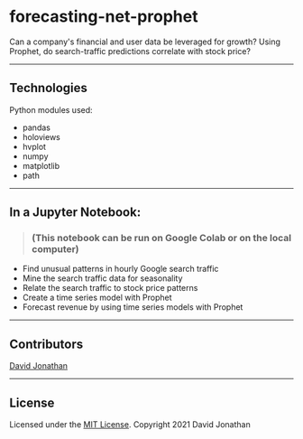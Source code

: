 # forecasting-net-prophet
Can a company's financial and user data be leveraged for growth? Using Prophet, do search-traffic predictions correlate with stock price?

---
## Technologies

Python modules used:

* pandas
* holoviews
* hvplot
* numpy
* matplotlib
* path
---
## In a Jupyter Notebook:
> ### (This notebook can be run on Google Colab or on the local computer)
* Find unusual patterns in hourly Google search traffic
* Mine the search traffic data for seasonality
* Relate the search traffic to stock price patterns
* Create a time series model with Prophet
* Forecast revenue by using time series models with Prophet
---
## Contributors

[David Jonathan](https://www.linkedin.com/in/david-jonathan-1b9470/)

---

## License

Licensed under the [MIT License](https://github.com/tmbo/questionary/blob/master/LICENSE). Copyright 2021 David Jonathan